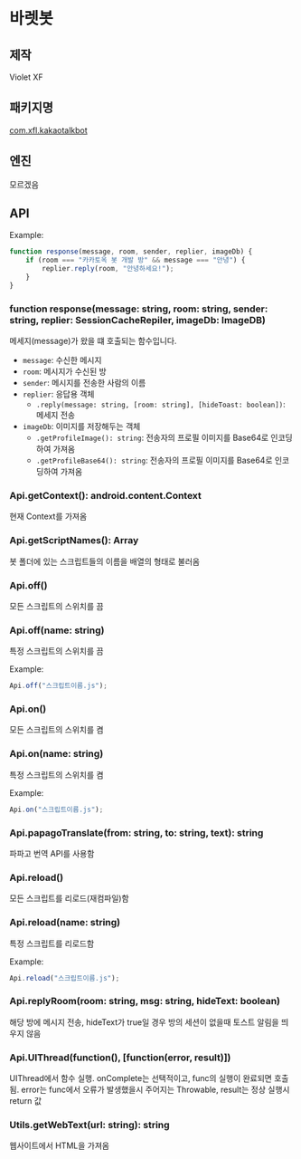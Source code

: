 # 바렛봇

## 제작

Violet XF

## 패키지명

[com.xfl.kakaotalkbot](https://play.google.com/store/apps/details?id=com.xfl.kakaotalkbot)

## 엔진

모르겠음

## API

Example:

```javascript
function response(message, room, sender, replier, imageDb) {
    if (room === "카카토옥 봇 개발 방" && message === "안녕") {
        replier.reply(room, "안녕하세요!");
    }
}
```

### function response(message: string, room: string, sender: string, replier: SessionCacheRepiler, imageDb: ImageDB)

메세지(message)가 왔을 떄 호출되는 함수입니다.

- `message`: 수신한 메시지
- `room`: 메시지가 수신된 방
- `sender`: 메시지를 전송한 사람의 이름
- `replier`: 응답용 객체
  - `.reply(message: string, [room: string], [hideToast: boolean])`: 메세지 전송
- `imageDb`: 이미지를 저장해두는 객체
  - `.getProfileImage(): string`: 전송자의 프로필 이미지를 Base64로 인코딩하여 가져옴
  - `.getProfileBase64(): string`: 전송자의 프로필 이미지를 Base64로 인코딩하여 가져옴

### Api.getContext(): android.content.Context

현재 Context를 가져옴

### Api.getScriptNames(): Array

봇 폴더에 있는 스크립트들의 이름을 배열의 형태로 불러옴

### Api.off()

모든 스크립트의 스위치를 끔

### Api.off(name: string)

특정 스크립트의 스위치를 끔

Example:

```javascript
Api.off("스크립트이름.js");
```

### Api.on()

모든 스크립트의 스위치를 켬

### Api.on(name: string)

특정 스크립트의 스위치를 켬

Example:

```javascript
Api.on("스크립트이름.js");
```

### Api.papagoTranslate(from: string, to: string, text): string

파파고 번역 API를 사용함

### Api.reload()

모든 스크립트를 리로드(재컴파일)함

### Api.reload(name: string)

특정 스크립트를 리로드함

Example:

```javascript
Api.reload("스크립트이름.js");
```

### Api.replyRoom(room: string, msg: string, hideText: boolean)

해당 방에 메시지 전송, hideText가 true일 경우 방의 세션이 없을때 토스트 알림을 띄우지 않음

### Api.UIThread(function(), [function(error, result)])

UIThread에서 함수 실행. onComplete는 선택적이고, func의 실행이 완료되면 호출됨.
error는 func에서 오류가 발생했을시 주어지는 Throwable, result는 정상 실행시 return 값

### Utils.getWebText(url: string): string

웹사이트에서 HTML을 가져옴
